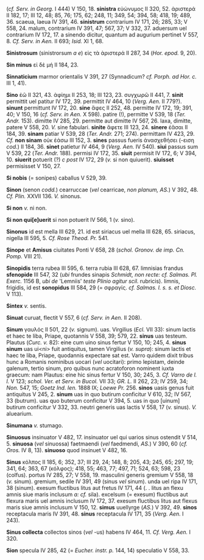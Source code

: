 (*cf. Serv. in Georg.* I 444) V 150, 18. **sinistra** εὐώνυμος II 320,
52. ἀριστερά II 182, 17; III 12, 48; 85, 76; 175, 62; 248, 11; 349, 54;
394, 58; 418, 19; 489, 36. scaeua, laeua IV 391, 46. **sinistrum**
contrarium IV 171, 26; 285, 33; V 558, 24. malum, contrarium IV 391, 47;
567, 37; V 332, 37. aduersum uel contrarium IV 172, 17. a sinendo
dicitur, quantum ad augurium pertinet V 557, 8. *Cf. Serv. in Aen.* II
693; *Isid.* XI 1, 68.

**Sinistrosum** (sinistrorsum *a e*) εἰς τὰ ἀριστερά II 287, 34 (*Hor.
epod.* 9, 20).

**Sin minus** εἰ δὲ μή II 184, 23.

**Sinnaticium** marmor orientalis V 391, 27 (Synnadicum? *cf. Porph. ad
Hor. c.* III 1, 41).

**Sino** ἐῶ II 321, 43. ἀφίημι II 253, 18; III 123, 23. συγχωρῶ II 441,
7. **sinit** permittit uel patitur IV 172, 39. permittit IV 464, 10
(*Verg. Aen.* II 779?). **sinunt** permittunt IV 172, 20. **sine**
ἄφες II 252, 48. permitte IV 172, 19; 391, 40; V 150, 16 (*cf. Serv. in
Aen.* X 598). patire (!), permitte V 539, 18 (*Ter. Andr.* 153).
dimitte IV 285, 29. permitte aut dimitte IV 567, 26. laxa, dimitte,
patere V 558, 20. *V.* sine fabulari. **sinite** ἄφετε III 123, 24.
**sinere** ἐᾶσαι II 184, 39. **sinam** patiar V 539, 28 (*Ter. Andr.*
271; 274). permittam IV 423, 29. *Cf.* **non sinam** οὐκ ἐάσω III 152,
3. **sines** passus fueris ἀνασχεθήσει (-ειση *cod.*) II 184, 36.
**sinet** patietur IV 464, 9 (*Verg. Aen.* IV 540). **siui** passus
sum V 539, 22 (*Ter. Andr.* 188). permisi IV 172, 35. **siuit** permisit
IV 172, 6; V 394, 10. **siuerit** potuerit (?) *c post* IV 172, 29 (*v.*
si non quiuerit). **siuisset** permisisset V 150, 27.

**Si nobis** (= sonipes) caballus V 529, 39.

**Sinon** (senon *codd.*) cearruccae (*vel* cearricae, *non planum,
AS.*) V 392, 48. *Cf. Plin.* XXVII 136. *V.* sinonus.

**Si non** *v.* ni non.

**Si non qui[e]uerit** si non potuerit IV 566, 1 (*v.* sino).

**Sinonus** id est mella III 629, 21. id est siriacus uel mella III 628,
65. siriacus, nigella III 595, 5. *Cf. Rose Theod. Pr.* 541.

**Sinope** et **Amisus** ciuitates Ponti V 658, 28 (*schol. Gronov. de
imp. Cn. Pomp.* VIII 21).

**Sinopidis** terra rubea III 595, 6. terra rubia III 628, 67. limnisias
frandus **sfenopide** III 547, 32 (*ubi* frundes sinapis *Schmidt, non
recte: cf. Salmas. Pl. Exerc.* 1156 B, *ubi de* 'Lemniis' *teste Plinio
agitur scil.* rubricis). limnis, frigidis, id est **sonopidus** III 584,
29 (= σφραγίς. *cf. Salmas. l. s. s. et Diosc.* V 113).

**Sintex** *v.* sentis.

**Sinuat** curuat, flectit V 557, 6 (*cf. Serv. in Aen.* II 208).

**Sinum** γαυλός II 501, 22 (*v.* signum). uas. Virgilius (*Ecl.* VII
33): sinum lactis et haec te liba, Priape, quotannis V 558, 39; 579, 22.
**sinus** uas testeum. Plautus (*Curc. v.* 82): eine cum uino sinus
fertur V 150, 10; 245, 4. **sinus sinum** uas ui\<ni\> fuit antiquitus,
tamen Virgilius (*v. supra*): sinum lactis et haec te liba, Priape,
quodannis expectare sat est. Varro quidem dixit tribus hunc a Romanis
nominibus uocari (*vel* uocitari): primo lepistam, deinde galenum,
tertio sinum, pro quibus nunc acratoforon nominent iuxta graecum: nam
Plautus: eine hic sinus fertur V 150, 30; 245, 3. *Cf. Varro de l. l.*
V 123; *schol. Ver. et Serv. in Bucol.* VII 33; *GR. L.* II 262, 23; IV
259, 34; *Non.* 547, 15; *Goetz Ind. Ien.* 1888 IX; *Loewe Pr.* 256.
**sinos** uasis genus fuit antiquitus V 245, 2. **sinum** uas in quo
butirum conficitur V 610, 32; IV 567, 33 (butrum). uas quo buterum
conficitur V 394, 5. uas in quo [uinum] butirum conficitur V 332, 33.
neutri generis uas lactis V 558, 17 (*v.* sinus). *V.* aluearium.

**Sinumana** *v.* stumago.

**Sinuosus** insinuator V 482, 17. insinuator uel qui uarios sinus
ostendit V 514, 5. **sinuosa** (*vel* sinuossa) faetmaendi (*vel*
faedmendi, *AS.*) V 390, 60 (*cf. Oros.* IV 8, 13). **sinuoso** quod
insinuet V 482, 16.

**Sinus** κόλπος II 185, 6; 352, 37; III 29, 24; 148, 8; 205, 43; 245,
65; 297, 19; 341, 64; 363, 67 (κόλφος); 418, 55; 463, 77; 497, 71; 524,
63; 598, 23 (colfus). portus IV 285, 27; V 558, 19. masculini generis
gremium V 558, 18 (*v.* sinum). gremium, sedile IV 391, 49 (sinus *vel*
sinum). unda uel ripa IV 171, 38 (sinum). exesum fluctibus litus aut
fretus IV 171, 44 (. . litus an flexu amnis siue maris inclusum *a: cf.*
sila). excelsum (= exesum) fluctibus aut flexura maris uel amnis
inclusum IV 172, 37. exesum fluctibus litus aut flexus maris siue amnis
inclusum V 150, 12. **simus** uuellyrge (*AS.*) V 392, 49. **sinos**
receptacula maris IV 391, 48. **sinus** receptacula IV 171, 35 (*Verg.*
*Aen.* I 243).

**Sinus collecta** collectos sinos (*vel* -us) habens IV 464, 11. *Cf.
Verg. Aen.* I 320.

**Sion** specula IV 285, 42 (= *Eucher. instr. p.* 144, 14) speculatio V
558, 33.

